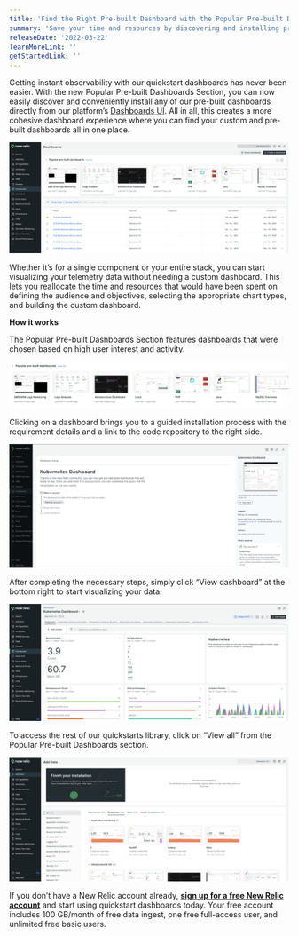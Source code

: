 ```yaml
---
title: 'Find the Right Pre-built Dashboard with the Popular Pre-built Dashboards Section'
summary: 'Save your time and resources by discovering and installing pre-built dashboards directly from the New Relic platform’s Dashboards UI'
releaseDate: '2022-03-22'
learnMoreLink: ''
getStartedLink: ''
---
```


Getting instant observability with our quickstart dashboards has never been easier. With the new Popular Pre-built Dashboards Section, you can now easily discover and conveniently install any of our pre-built dashboards directly from our platform’s [Dashboards UI](https://one.newrelic.com/dashboards). All in all, this creates a more cohesive dashboard experience where you can find your custom and pre-built dashboards all in one place.

![The updated Dashboards UI with the new Popular Pre-built Dashboards Section at the top](./images/Dashboards_UI.png "A screenshot that shows the updated Dashboards UI with the new Popular Pre-built Dashboards Section at the top.")

Whether it’s for a single component or your entire stack, you can start visualizing your telemetry data without needing a custom dashboard. This lets you reallocate the time and resources that would have been spent on defining the audience and objectives, selecting the appropriate chart types, and building the custom dashboard.   

**How it works**

The Popular Pre-built Dashboards Section features dashboards that were chosen based on high user interest and activity. 

![The new Popular Pre-built Dashboards Section.](./images/Recommended_Quickstarts_Section.png "A screenshot that shows the new Popular Pre-built Dashboards Section.")

Clicking on a dashboard brings you to a guided installation process with the requirement details and a link to the code repository to the right side. 

![Guided installation process for a quickstart dashboard.](./images/Quickstart_Install.png "A screenshot that shows the guided installation process for a quickstart dashboard.")

After completing the necessary steps, simply click “View dashboard” at the bottom right to start visualizing your data.

![Example of a quickstart dashboard (Kubernetes).](./images/K8_Dashboard.png "A screenshot that shows the quickstart dashboard for Kubernetes.")

To access the rest of our quickstarts library, click on “View all” from the Popular Pre-built Dashboards section.

![Clicking "View all" leads you to our quickstart dashboard library.](./images/All_Quickstarts.png "A screenshot that shows where the rest of the quickstart dashboards can be found.")

If you don’t have a New Relic account already, [**sign up for a free New Relic account**](https://newrelic.com/signup) and start using quickstart dashboards today. Your free account includes 100 GB/month of free data ingest, one free full-access user, and unlimited free basic users.
